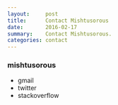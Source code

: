 ```yaml
---
layout:     post
title:      Contact Mishtusorous
date:       2016-02-17
summary:    Contact Mishtusorous.
categories: contact
---
```


### mishtusorous    

  * gmail 
  * twitter 
  * stackoverflow
  
